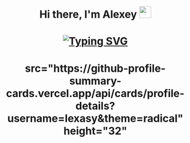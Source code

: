 <h1 align="center">Hi there, I'm Alexey</a> 
<img src="https://github.com/blackcater/blackcater/raw/main/images/Hi.gif" height="32"/></h1>
<h1 align="center"><a href="https://git.io/typing-svg"><img src="https://readme-typing-svg.demolab.com?font=Fira+Code&pause=1000&color=F7F7F7&random=false&width=435&lines=Computer+science+student+from+Moscow" alt="Typing SVG" /></a></h1>

<h1 align="center"> src="https://github-profile-summary-cards.vercel.app/api/cards/profile-details?username=lexasy&theme=radical" height="32"</h1>


